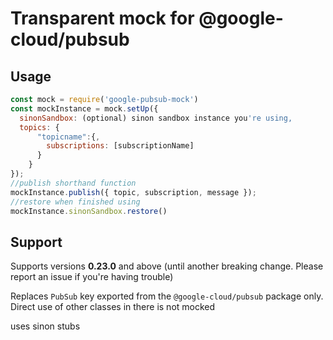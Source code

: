 # Transparent mock for @google-cloud/pubsub

## Usage

```js
const mock = require('google-pubsub-mock')
const mockInstance = mock.setUp({
  sinonSandbox: (optional) sinon sandbox instance you're using,
  topics: {
      "topicname":{,
        subscriptions: [subscriptionName]
      }
    }
});
//publish shorthand function
mockInstance.publish({ topic, subscription, message });
//restore when finished using
mockInstance.sinonSandbox.restore()
```


## Support

Supports versions **0.23.0** and above (until another breaking change. Please report an issue if you're having trouble)

Replaces `PubSub` key exported from the `@google-cloud/pubsub` package only. Direct use of other classes in there is not mocked

uses sinon stubs